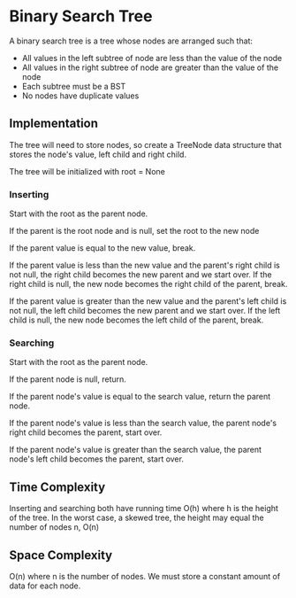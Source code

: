 # Binary Search Tree

A binary search tree is a tree whose nodes are arranged such that:

-   All values in the left subtree of node are less than the value of the node
-   All values in the right subtree of node are greater than the value of the node
-   Each subtree must be a BST
-   No nodes have duplicate values

## Implementation

The tree will need to store nodes, so create a TreeNode data structure that stores the node's value, left child and right child.

The tree will be initialized with root = None

### Inserting

Start with the root as the parent node.

If the parent is the root node and is null, set the root to the new node

If the parent value is equal to the new value, break.

If the parent value is less than the new value and the parent's right child is not null, the right child becomes the new parent and we start over. If the right child is null, the new node becomes the right child of the parent, break.

If the parent value is greater than the new value and the parent's left child is not null, the left child becomes the new parent and we start over. If the left child is null, the new node becomes the left child of the parent, break.

### Searching

Start with the root as the parent node.

If the parent node is null, return.

If the parent node's value is equal to the search value, return the parent node.

If the parent node's value is less than the search value, the parent node's right child becomes the parent, start over.

If the parent node's value is greater than the search value, the parent node's left child becomes the parent, start over.

## Time Complexity

Inserting and searching both have running time O(h) where h is the height of the tree. In the worst case, a skewed tree, the height may equal the number of nodes n, O(n)

## Space Complexity

O(n) where n is the number of nodes. We must store a constant amount of data for each node.
